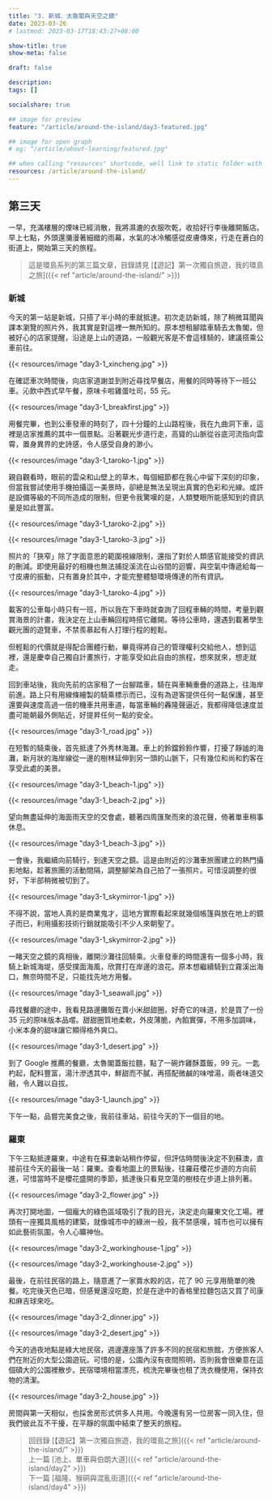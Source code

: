 ```yaml
---
title: "3. 新城、太魯閣與天空之鏡"
date: 2023-03-26
# lastmod: 2023-03-17T18:43:27+08:00

show-title: true
show-meta: false

draft: false

description:
tags: []

socialshare: true

## image for preview
feature: "/article/around-the-island/day3-featured.jpg"

## image for open graph
# og: "/article/about-learning/featured.jpg"

## when calling "resources" shortcode, well link to static folder with this path 
resources: /article/around-the-island/
---
```


<!-- 18 -->

<!-- &nbsp; -->

<!-- [text]({ ref "relpath" })。 -->

## 第三天

一早，充滿樓層的煙味已經消散，我將濕漉的衣服吹乾，收拾好行李後離開飯店。早上七點，外頭還瀰漫著細緻的雨幕，水氣的冰冷觸感從皮膚傳來，行走在蒼白的街道上，開始第三天的旅程。

<!--more-->

> 這是環島系列的第三篇文章，目錄請見 [【遊記】第一次獨自旅遊，我的環島之旅]({{< ref "article/around-the-island/" >}})

### 新城

今天的第一站是新城，只搭了半小時的車就抵達。初次走訪新城，除了稍微耳聞與課本瀏覽的照片外，我其實是對這裡一無所知的。原本想租腳踏車騎去太魯閣，但被好心的店家提醒，沿途是上山的道路，一般觀光客是不會這樣騎的，建議搭乘公車前往。

{{< resources/image "day3-1_xincheng.jpg"  >}}

在確認車次時間後，向店家道謝並到附近尋找早餐店，用餐的同時等待下一班公車。沁飲中西式早午餐，原味卡啦雞蛋吐司，55 元。

{{< resources/image "day3-1_breakfirst.jpg"  >}}

用餐完畢，也到公車發車的時刻了，四十分鐘的上山路程後，我在九曲洞下車，這裡是店家推薦的其中一個景點。沿著觀光步道行走，高聳的山脈從谷底河流指向雲霄，置身異界的史詩感，令人感受自身的渺小。

{{< resources/image "day3-1_taroko-1.jpg"  >}}

親自觀看時，眼前的雲朵和山壁上的草木，每個細節都在我心中留下深刻的印象，但當我嘗試使用手機拍攝這一美景時，卻總是無法呈現出真實的色彩和光線。或許是設備等級的不同所造成的限制，但更令我驚嘆的是，人類雙眼所能感知到的資訊量是如此豐富。

{{< resources/image "day3-1_taroko-2.jpg"  >}}

{{< resources/image "day3-1_taroko-3.jpg"  >}}

照片的「狹窄」除了字面意思的範圍視線限制，還指了對於人類感官能接受的資訊的刪減。即使用最好的相機也無法捕捉溪流在山谷間的迴響，與空氣中傳遞給每一寸皮膚的振動，只有置身於其中，才能完整體驗環境傳達的所有資訊。

{{< resources/image "day3-1_taroko-4.jpg"  >}}

載客的公車每小時只有一班，所以我在下車時就查詢了回程車輛的時間，考量到觀賞海景的計畫，我決定在上山車輛回程時搭它離開。等待公車時，還遇到載著學生觀光團的遊覽車，不禁羨慕起有人打理行程的輕鬆。

但輕鬆的代價就是得配合團體行動，畢竟得將自己的管理權利交給他人，想到這裡，還是慶幸自己獨自計畫旅行，才能享受如此自由的旅程，想來就來，想走就走。

回到車站後，我向先前的店家租了一台腳踏車，騎在與車輛重疊的道路上，往海岸前進。路上只有用線條繪製的騎乘標示而已，沒有為遊客提供任何一點保護，甚至還要與速度高過一倍的機車共用車道，每當車輛的轟隆聲逼近，我都得降低速度並盡可能朝最外側貼近，好提昇任何一點的安全。

{{< resources/image "day3-1_road.jpg"  >}}

在短暫的騎乘後，首先抵達了外秀林海灘。車上的鈴鐺鈴鈴作響，打擾了靜謐的海灘，新月狀的海岸線從一邊的樹林延伸到另一頭的山脈下，只有幾位和尚和釣客在享受此處的美景。

{{< resources/image "day3-1_beach-1.jpg"  >}}

{{< resources/image "day3-1_beach-2.jpg"  >}}

望向無盡延伸的海面雨天空的交會處，聽著四周匯聚而來的浪花聲，倚著單車稍事休息。

{{< resources/image "day3-1_beach-3.jpg"  >}}

一會後，我繼續向前騎行，到達天空之鏡。這是由附近的沙灘車旅團建立的熱門攝影地點，趁著旅團的活動間隔，調整腳架為自己拍了一張照片。可惜沒調整的很好，下半部稍微被切到了。

{{< resources/image "day3-1_skymirror-1.jpg"  >}}

不得不說，當地人真的是商業鬼才，這地方實際看起來就幾個帳篷與放在地上的鏡子而已，利用攝影技術行銷就能吸引不少人來朝聖了。

{{< resources/image "day3-1_skymirror-2.jpg"  >}}

一睹天空之鏡的真相後，離開沙灘往回騎乘。火車發車的時間還有一個多小時，我騎上新城海堤，感受撲面海風，欣賞打在岸邊的浪花。原本想繼續騎到立霧溪出海口，無奈時間不足，只能找先地方用餐。

{{< resources/image "day3-1_seawall.jpg"  >}}

尋找餐廳的途中，我看見路邊攤販在賣小米甜甜圈，好奇它的味道，於是買了一份 35 元的原味版本品嚐。甜甜圈質地柔軟，外皮薄脆，內餡實彈，不用多加調味，小米本身的甜味讓它顯得格外爽口。

{{< resources/image "day3-1_desert.jpg"  >}}

到了 Google 推薦的餐廳，太魯閣蓋飯拉麵，點了一碗炸雞酥蓋飯，99 元。一匙杓起，配料豐富，湯汁滲透其中，鮮甜而不膩，再搭配微鹹的味噌湯，兩者味道交融，令人難以自拔。

{{< resources/image "day3-1_launch.jpg"  >}}

下午一點，品嘗完美食之後，我前往車站，前往今天的下一個目的地。

### 羅東

下午三點抵達羅東，中途有在蘇澳新站稍作停留，但評估時間後決定不到蘇澳，直接前往今天的最後一站：羅東。查看地圖上的景點後，往羅莊櫻花步道的方向前進，可惜當時不是櫻花盛開的季節，抵達後只看見空蕩的樹枝在步道上排列著。

{{< resources/image "day3-2_flower.jpg"  >}}

再次打開地圖，一個龐大的綠色區域吸引了我的目光，決定走向羅東文化工場。裡頭有一座獨具風格的建築，就像城市中的綠洲一般，我不禁感嘆，城市也可以擁有如此藝術氛圍，令人心曠神怡。

{{< resources/image "day3-2_workinghouse-1.jpg"  >}}

{{< resources/image "day3-2_workinghouse-2.jpg"  >}}

最後，在前往民宿的路上，隨意進了一家賣水餃的店，花了 90 元享用簡單的晚餐。吃完後天色已暗，但感覺還沒吃飽，於是在途中的香格里拉麵包店又買了司康和麻吉球來吃。

{{< resources/image "day3-2_dinner.jpg"  >}}

{{< resources/image "day3-2_desert.jpg"  >}}

今天的過夜地點是綠大地民宿，週邊還座落了許多不同的民宿和旅館，方便旅客人們在附近的大型公園遊玩。可惜的是，公園內沒有夜間照明，否則我會很樂意在這個碩大的公園裡散步。民宿環境相當漂亮，梳洗完畢後也租了洗衣機使用，保持衣物的清潔。

{{< resources/image "day3-2_house.jpg"  >}}

房間與第一天相似，也採舍房形式供多人共用。今晚還有另一位房客一同入住，但我們彼此互不干擾，在平靜的氛圍中結束了整天的旅程。

<!-- 其實我有想打招呼，但錯過時機了 (´;ω;`) -->

> 回目錄 [【遊記】第一次獨自旅遊，我的環島之旅]({{< ref "article/around-the-island/" >}})  
> 上一篇 [池上、單車與伯朗大道]({{< ref "article/around-the-island/day2" >}})  
> 下一篇 [福隆、猴硐與混亂街道]({{< ref "article/around-the-island/day4" >}})  